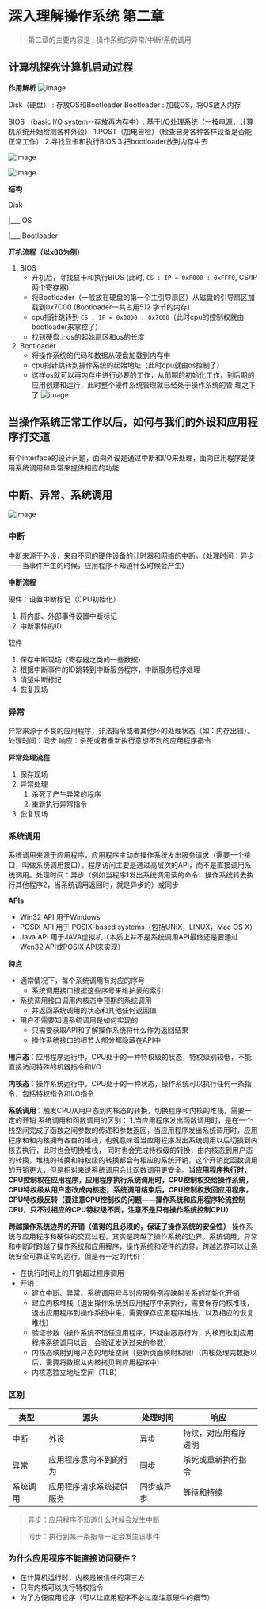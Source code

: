  # 深入理解操作系统 第二章

>   第二章的主要内容是 : 操作系统的异常/中断/系统调用

## 计算机探究计算机启动过程

**作用解析**
![image](https://github.com/renjiahui10/OperatingSystemInDepth/assets/114166264/83277e53-4071-47f8-99a7-c53b12a28d1d)


Disk（硬盘） : 存放OS和Bootloader
Bootloader : 加载OS，将OS放入内存

BIOS （basic I/O system--存放再内存中）: 基于I/O处理系统（一按电源，计算机系统开始检测各种外设）
1.POST（加电自检）（检查自身各种各样设备是否能正常工作） 
2.寻找显卡和执行BIOS
3.把bootloader放到内存中去



![image](https://github.com/renjiahui10/OperatingSystemInDepth/assets/114166264/755a41e2-eae6-4cfc-a2d3-f4f20d07147a)

![image](https://github.com/renjiahui10/OperatingSystemInDepth/assets/114166264/256004ed-ed69-4037-8591-548092177fda)




**结构**

Disk

   |___ OS

   |___ Bootloader

**开机流程（以x86为例）**

1.  BIOS
    *   开机后，寻找显卡和执行BIOS (此时, `CS : IP = 0xF000 : 0xFFF0`,  CS/IP 两个寄存器) 
    *   将Bootloader（一般放在硬盘的第一个主引导扇区）从磁盘的引导扇区加载到0x7C00 (Bootloader一共占用512 字节的内存)
    *   cpu指针跳转到 `CS : IP = 0x0000 : 0x7C00`（此时cpu的控制权就由bootloader来掌控了）
    *   找到硬盘上os的起始扇区和os的长度
2.  Bootloader
    *   将操作系统的代码和数据从硬盘加载到内存中
    *   cpu指针跳转到操作系统的起始地址（此时cpu就由os控制了）
    *   这样os就可以再内存中进行必要的工作，从前期的初始化工作，到后期的应用创建和运行，此时整个硬件系统管理就已经处于操作系统的管 理之下了
![image](https://github.com/renjiahui10/OperatingSystemInDepth/assets/114166264/add69e20-5c44-4bb2-b7cc-d4a897adcb20)



## 当操作系统正常工作以后，如何与我们的外设和应用程序打交道
有个interface的设计问题，面向外设是通过中断和I/O来处理，面向应用程序是使用系统调用和异常来提供相应的功能

## 中断、异常、系统调用
![image](https://github.com/renjiahui10/OperatingSystemInDepth/assets/114166264/196965a7-3893-4fe5-a7c5-6b69b01b1dde)


### 中断

中断来源于外设，来自不同的硬件设备的计时器和网络的中断。（处理时间：异步——当事件产生的时候，应用程序不知道什么时候会产生）


**中断流程**

硬件：设置中断标记（CPU初始化）

1.  将内部、外部事件设置中断标记
2.  中断事件的ID

软件

1.  保存中断现场（寄存器之类的一些数据）
2.  根据中断事件的ID跳转到中断服务程序，中断服务程序处理
3.  清楚中断标记
4.  恢复现场

### 异常

异常来源于不良的应用程序，非法指令或者其他坏的处理状态（如：内存出错）。处理时间：同步
响应：杀死或者重新执行意想不到的应用程序指令

**异常处理流程**

1.  保存现场
2.  异常处理
    1.  杀死了产生异常的程序
    2.  重新执行异常指令
3.  恢复现场

### 系统调用

系统调用来源于应用程序，应用程序主动向操作系统发出服务请求（需要一个接口，叫做系统调用接口）。程序访问主要是通过高层次的API，而不是直接调用系统调用。处理时间：异步（例如当程序1发出系统调用读的命令，操作系统转去执行其他程序2，当系统调用返回时，就是异步的）或同步

**APIs**

-   Win32 API 用于Windows
-   POSIX API 用于 POSIX-based systems（包括UNIX，LINUX，Mac OS X）
-   Java API 用于JAVA虚拟机（本质上并不是系统调用API最终还是要通过Wen32 API或POSIX API来实现）

**特点**

-   通常情况下，每个系统调用有对应的序号
    -   系统调用接口根据这些序号来维护表的索引
-   系统调用接口调用内核态中预期的系统调用
    -   并返回系统调用的状态和其他任何返回值
-   用户不需要知道系统调用是如何实现的
    -   只需要获取API和了解操作系统将什么作为返回结果
    -   操作系统接口的细节大部分都隐藏在API中

**用户态**：应用程序运行中，CPU处于的一种特权级的状态，特权级别较低，不能直接访问特殊的机器指令和I/O

**内核态**：操作系统运行中，CPU处于的一种状态，操作系统可以执行任何一条指令，包括特权指令和I/O指令

**系统调用**：触发CPU从用户态到内核态的转换，切换程序和内核的堆栈，需要一定的开销
系统调用和函数调用的区别：
1.当应用程序发出函数调用时，是在一个栈空间完成了函数之间参数的传递和参数返回，当应用程序发出系统调用时，应用程序和和内核拥有各自的堆栈，也就意味着当应用程序发出系统调用以后切换到内核去执行，此时也会切换堆栈， 同时也会完成特权级的转换，由内核态到用户态的转换，堆栈的转换和特权级的转换都会有相应的系统开销，这个开销比函数调用的开销更大，但是相对来说系统调用会比函数调用更安全。**当应用程序执行时，CPU控制权在应用程序，应用程序执行系统调用时，CPU控制权交给操作系统，CPU特权级从用户态改成内核态，系统调用结束后，CPU控制权放回应用程序，CPU特权级反转（要注意CPU控制权的问题——操作系统和应用程序轮流控制CPU，只不过相应的CPU特权级不同，注意不是只有操作系统控制CPU）**

**跨越操作系统边界的开销（值得的且必须的，保证了操作系统的安全性）**
操作系统与应用程序和硬件的交互过程，其实是跨越了操作系统的边界。系统调用，异常和中断时跨越了操作系统和应用程序，操作系统和硬件的边界，跨越边界可以让系统安全可靠正常的运行，但是有一定的代价：
-   在执行时间上的开销超过程序调用
-   开销：
    -   建立中断、异常、系统调用号与对应服务例程映射关系的初始化开销
    -   建立内核堆栈（退出操作系统到应用程序中来执行，需要保存内核堆栈，退出应用程序到操作系统中来，需要保存应用程序堆栈，以及相应的恢复堆栈）
    -   验证参数（操作系统不信任应用程序，怀疑由恶意行为，内核再收到应用程序系统调用以后，会验证发送过来的参数）
    -   内核态映射到用户态的地址空间（更新页面映射权限）（内核处理完数据以后，需要将数据从内核拷贝到应用程序中）
    -   内核态独立地址空间（TLB）

### 区别

| 类型     | 源头                     | 处理时间   | 响应                 |
| -------- | ------------------------ | ---------- | -------------------- |
| 中断     | 外设                     | 异步       | 持续，对应用程序透明 |
| 异常     | 应用程序意向不到的行为   | 同步       | 杀死或重新执行指令   |
| 系统调用 | 应用程序请求系统提供服务 | 同步或异步 | 等待和持续           |

>   异步：应用程序不知道什么时候会发生中断

>   同步：执行到某一条指令一定会发生该事件

### 为什么应用程序不能直接访问硬件？

-   在计算机运行时，内核是被信任的第三方
-   只有内核可以执行特权指令
-   为了方便应用程序（可以让应用程序不必过度注意硬件的细节）

